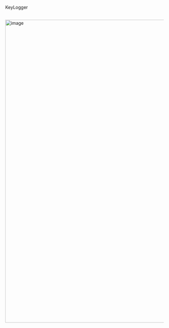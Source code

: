  K e y L o g g e r 

<br>
 
 <img width="959" alt="image" src="https://github.com/123Akshat/KeyLogger/assets/103346687/1344040b-26f2-40c8-bea4-d475e7a3948f">
